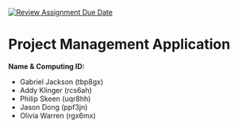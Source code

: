 [![Review Assignment Due Date](https://classroom.github.com/assets/deadline-readme-button-22041afd0340ce965d47ae6ef1cefeee28c7c493a6346c4f15d667ab976d596c.svg)](https://classroom.github.com/a/bknTyRar)

# Project Management Application

__Name & Computing ID:__
  - Gabriel Jackson (tbp8gx)
  - Addy Klinger (rcs6ah)
  - Philip Skeen (uqr8hh)
  - Jason Dong (ppf3jn)
  - Olivia Warren (rgx6mx)



